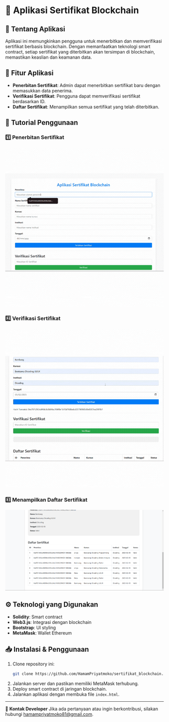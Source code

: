 # 📜 Aplikasi Sertifikat Blockchain

## 📌 Tentang Aplikasi
Aplikasi ini memungkinkan pengguna untuk menerbitkan dan memverifikasi sertifikat berbasis blockchain. Dengan memanfaatkan teknologi smart contract, setiap sertifikat yang diterbitkan akan tersimpan di blockchain, memastikan keaslian dan keamanan data.

## 🚀 Fitur Aplikasi
- **Penerbitan Sertifikat**: Admin dapat menerbitkan sertifikat baru dengan memasukkan data penerima.
- **Verifikasi Sertifikat**: Pengguna dapat memverifikasi sertifikat berdasarkan ID.
- **Daftar Sertifikat**: Menampilkan semua sertifikat yang telah diterbitkan.

## 🎥 Tutorial Penggunaan

### 1️⃣ Penerbitan Sertifikat
![Penerbitan Sertifikat](images/TerbitkanSertifikat.gif)

### 2️⃣ Verifikasi Sertifikat
![Verifikasi Sertifikat](images/VerifikasiSertifikat.gif)

### 3️⃣ Menampilkan Daftar Sertifikat
![Daftar Sertifikat](images/DaftarSertifikat.png)

## ⚙️ Teknologi yang Digunakan
- **Solidity**: Smart contract
- **Web3.js**: Integrasi dengan blockchain
- **Bootstrap**: UI styling
- **MetaMask**: Wallet Ethereum

## 📥 Instalasi & Penggunaan
1. Clone repository ini:
   ```sh
   git clone https://github.com/HamamPriyatmoko/sertifikat_blockchain.git
   ```
2. Jalankan server dan pastikan memiliki MetaMask terhubung.
3. Deploy smart contract di jaringan blockchain.
4. Jalankan aplikasi dengan membuka file `index.html`.

---

📧 **Kontak Developer**
Jika ada pertanyaan atau ingin berkontribusi, silakan hubungi [hamampriyatmoko81@gmail.com](mailto:hamampriyatmoko81@gmail.com).

